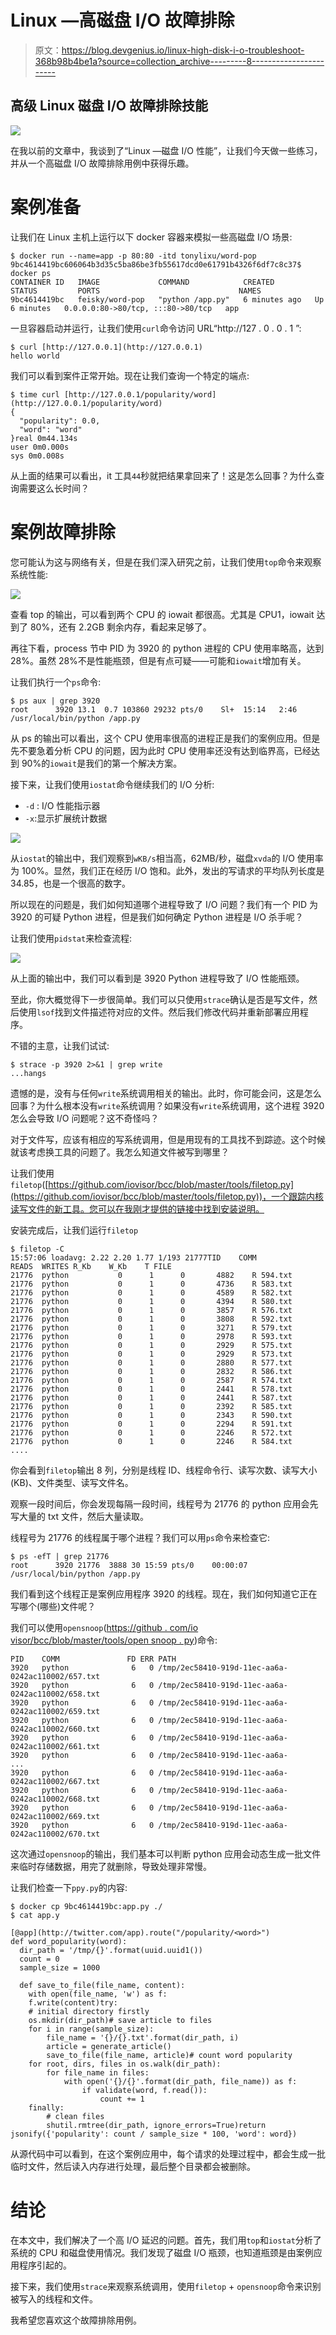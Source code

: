 # Linux —高磁盘 I/O 故障排除

> 原文：<https://blog.devgenius.io/linux-high-disk-i-o-troubleshoot-368b98b4be1a?source=collection_archive---------8----------------------->

## 高级 Linux 磁盘 I/O 故障排除技能

![](img/e910408353b70ece573f9b3649fb4f68.png)

在我以前的文章中，我谈到了“Linux —磁盘 I/O 性能”，让我们今天做一些练习，并从一个高磁盘 I/O 故障排除用例中获得乐趣。

# 案例准备

让我们在 Linux 主机上运行以下 docker 容器来模拟一些高磁盘 I/O 场景:

```
$ docker run --name=app -p 80:80 -itd tonylixu/word-pop
9bc4614419bc606064b3d35c5ba86be3fb55617dcd0e61791b4326f6df7c8c37$ docker ps
CONTAINER ID   IMAGE             COMMAND            CREATED         STATUS         PORTS                               NAMES
9bc4614419bc   feisky/word-pop   "python /app.py"   6 minutes ago   Up 6 minutes   0.0.0.0:80->80/tcp, :::80->80/tcp   app
```

一旦容器启动并运行，让我们使用`curl`命令访问 URL“http://127 . 0 . 0 . 1 ”:

```
$ curl [http://127.0.0.1](http://127.0.0.1)
hello world
```

我们可以看到案件正常开始。现在让我们查询一个特定的端点:

```
$ time curl [http://127.0.0.1/popularity/word](http://127.0.0.1/popularity/word)
{
  "popularity": 0.0,
  "word": "word"
}real 0m44.134s
user 0m0.000s
sys 0m0.008s
```

从上面的结果可以看出，it 工具`44`秒就把结果拿回来了！这是怎么回事？为什么查询需要这么长时间？

# 案例故障排除

您可能认为这与网络有关，但是在我们深入研究之前，让我们使用`top`命令来观察系统性能:

![](img/86de9f70d760d7f8e0321bab30b4cba8.png)

查看 top 的输出，可以看到两个 CPU 的 iowait 都很高。尤其是 CPU1，iowait 达到了 80%，还有 2.2GB 剩余内存，看起来足够了。

再往下看，process 节中 PID 为 3920 的 python 进程的 CPU 使用率略高，达到 28%。虽然 28%不是性能瓶颈，但是有点可疑——可能和`iowait`增加有关。

让我们执行一个`ps`命令:

```
$ ps aux | grep 3920
root      3920 13.1  0.7 103860 29232 pts/0    Sl+  15:14   2:46 /usr/local/bin/python /app.py
```

从 ps 的输出可以看出，这个 CPU 使用率很高的进程正是我们的案例应用。但是先不要急着分析 CPU 的问题，因为此时 CPU 使用率还没有达到临界高，已经达到 90%的`iowait`是我们的第一个解决方案。

接下来，让我们使用`iostat`命令继续我们的 I/O 分析:

*   `-d` : I/O 性能指示器
*   `-x`:显示扩展统计数据

![](img/1a9b259fe90e61ba8746a4d8e5b67fbf.png)

从`iostat`的输出中，我们观察到`wKB/s`相当高，62MB/秒，磁盘`xvda`的 I/O 使用率为 100%。显然，我们正在经历 I/O 饱和。此外，发出的写请求的平均队列长度是 34.85，也是一个很高的数字。

所以现在的问题是，我们如何知道哪个进程导致了 I/O 问题？我们有一个 PID 为 3920 的可疑 Python 进程，但是我们如何确定 Python 进程是 I/O 杀手呢？

让我们使用`pidstat`来检查流程:

![](img/f976ecefd2e987986521fc2baeca4551.png)

从上面的输出中，我们可以看到是 3920 Python 进程导致了 I/O 性能瓶颈。

至此，你大概觉得下一步很简单。我们可以只使用`strace`确认是否是写文件，然后使用`lsof`找到文件描述符对应的文件。然后我们修改代码并重新部署应用程序。

不错的主意，让我们试试:

```
$ strace -p 3920 2>&1 | grep write
...hangs
```

遗憾的是，没有与任何`write`系统调用相关的输出。此时，你可能会问，这是怎么回事？为什么根本没有`write`系统调用？如果没有`write`系统调用，这个进程 3920 怎么会导致 I/O 问题呢？这不奇怪吗？

对于文件写，应该有相应的写系统调用，但是用现有的工具找不到踪迹。这个时候就该考虑换工具的问题了。我怎么知道文件被写到哪里？

让我们使用`filetop`([https://github.com/iovisor/bcc/blob/master/tools/filetop.py](https://github.com/iovisor/bcc/blob/master/tools/filetop.py))，一个跟踪内核读写文件的新工具。您可以在我刚才提供的链接中找到安装说明。

安装完成后，让我们运行`filetop`

```
$ filetop -C
15:57:06 loadavg: 2.22 2.20 1.77 1/193 21777TID    COMM             READS  WRITES R_Kb    W_Kb    T FILE
21776  python           0      1      0       4882    R 594.txt
21776  python           0      1      0       4736    R 583.txt
21776  python           0      1      0       4589    R 582.txt
21776  python           0      1      0       4394    R 580.txt
21776  python           0      1      0       3857    R 576.txt
21776  python           0      1      0       3808    R 592.txt
21776  python           0      1      0       3271    R 579.txt
21776  python           0      1      0       2978    R 593.txt
21776  python           0      1      0       2929    R 575.txt
21776  python           0      1      0       2929    R 573.txt
21776  python           0      1      0       2880    R 577.txt
21776  python           0      1      0       2832    R 586.txt
21776  python           0      1      0       2587    R 574.txt
21776  python           0      1      0       2441    R 578.txt
21776  python           0      1      0       2441    R 587.txt
21776  python           0      1      0       2392    R 585.txt
21776  python           0      1      0       2343    R 590.txt
21776  python           0      1      0       2294    R 591.txt
21776  python           0      1      0       2246    R 572.txt
21776  python           0      1      0       2246    R 584.txt
....
```

你会看到`filetop`输出 8 列，分别是线程 ID、线程命令行、读写次数、读写大小(KB)、文件类型、读写文件名。

观察一段时间后，你会发现每隔一段时间，线程号为 21776 的 python 应用会先写大量的 txt 文件，然后大量读取。

线程号为 21776 的线程属于哪个进程？我们可以用`ps`命令来检查它:

```
$ ps -efT | grep 21776
root      3920 21776  3888 30 15:59 pts/0    00:00:07 /usr/local/bin/python /app.py
```

我们看到这个线程正是案例应用程序 3920 的线程。现在，我们如何知道它正在写哪个(哪些)文件呢？

我们可以使用`opensnoop`([https://github . com/io visor/bcc/blob/master/tools/open snoop . py](https://github.com/iovisor/bcc/blob/master/tools/opensnoop.py))命令:

```
PID    COMM               FD ERR PATH
3920   python              6   0 /tmp/2ec58410-919d-11ec-aa6a-0242ac110002/657.txt
3920   python              6   0 /tmp/2ec58410-919d-11ec-aa6a-0242ac110002/658.txt
3920   python              6   0 /tmp/2ec58410-919d-11ec-aa6a-0242ac110002/659.txt
3920   python              6   0 /tmp/2ec58410-919d-11ec-aa6a-0242ac110002/660.txt
3920   python              6   0 /tmp/2ec58410-919d-11ec-aa6a-0242ac110002/661.txt
3920   python              6   0 /tmp/2ec58410-919d-11ec-aa6a-
...
3920   python              6   0 /tmp/2ec58410-919d-11ec-aa6a-0242ac110002/667.txt
3920   python              6   0 /tmp/2ec58410-919d-11ec-aa6a-0242ac110002/668.txt
3920   python              6   0 /tmp/2ec58410-919d-11ec-aa6a-0242ac110002/669.txt
3920   python              6   0 /tmp/2ec58410-919d-11ec-aa6a-0242ac110002/670.txt
```

这次通过`opensnoop`的输出，我们基本可以判断 python 应用会动态生成一批文件来临时存储数据，用完了就删除，导致处理非常慢。

让我们检查一下`ppy.py`的内容:

```
$ docker cp 9bc4614419bc:app.py ./
$ cat app.y

[@app](http://twitter.com/app).route("/popularity/<word>") 
def word_popularity(word): 
  dir_path = '/tmp/{}'.format(uuid.uuid1()) 
  count = 0 
  sample_size = 1000 

  def save_to_file(file_name, content): 
    with open(file_name, 'w') as f: 
    f.write(content)try: 
    # initial directory firstly 
    os.mkdir(dir_path)# save article to files 
    for i in range(sample_size): 
        file_name = '{}/{}.txt'.format(dir_path, i) 
        article = generate_article() 
        save_to_file(file_name, article)# count word popularity 
    for root, dirs, files in os.walk(dir_path): 
        for file_name in files: 
            with open('{}/{}'.format(dir_path, file_name)) as f: 
                if validate(word, f.read()): 
                    count += 1 
    finally: 
        # clean files 
        shutil.rmtree(dir_path, ignore_errors=True)return jsonify({'popularity': count / sample_size * 100, 'word': word})
```

从源代码中可以看到，在这个案例应用中，每个请求的处理过程中，都会生成一批临时文件，然后读入内存进行处理，最后整个目录都会被删除。

# 结论

在本文中，我们解决了一个高 I/O 延迟的问题。首先，我们用`top`和`iostat`分析了系统的 CPU 和磁盘使用情况。我们发现了磁盘 I/O 瓶颈，也知道瓶颈是由案例应用程序引起的。

接下来，我们使用`strace`来观察系统调用，使用`filetop` + `opensnoop`命令来识别被写入的线程和文件。

我希望您喜欢这个故障排除用例。